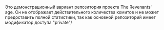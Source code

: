 Это демонстрационный вариант репозитория проекта The Revenants' age. Он не отображает действительного количества комитов и не может предоставить полной статистики, так как основной репозиторий имеет модификатор доступа "private"/
